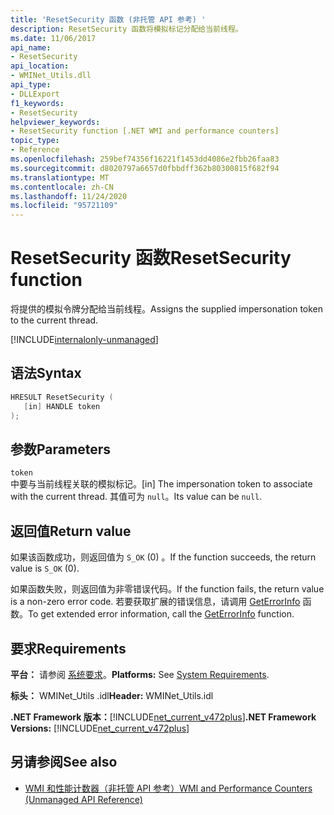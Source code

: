 ```yaml
---
title: 'ResetSecurity 函数 (非托管 API 参考) '
description: ResetSecurity 函数将模拟标记分配给当前线程。
ms.date: 11/06/2017
api_name:
- ResetSecurity
api_location:
- WMINet_Utils.dll
api_type:
- DLLExport
f1_keywords:
- ResetSecurity
helpviewer_keywords:
- ResetSecurity function [.NET WMI and performance counters]
topic_type:
- Reference
ms.openlocfilehash: 259bef74356f16221f1453dd4086e2fbb26faa83
ms.sourcegitcommit: d8020797a6657d0fbbdff362b80300815f682f94
ms.translationtype: MT
ms.contentlocale: zh-CN
ms.lasthandoff: 11/24/2020
ms.locfileid: "95721109"
---
```

# <a name="resetsecurity-function"></a><span data-ttu-id="a9993-103">ResetSecurity 函数</span><span class="sxs-lookup"><span data-stu-id="a9993-103">ResetSecurity function</span></span>

<span data-ttu-id="a9993-104">将提供的模拟令牌分配给当前线程。</span><span class="sxs-lookup"><span data-stu-id="a9993-104">Assigns the supplied impersonation token to the current thread.</span></span>
  
[!INCLUDE[internalonly-unmanaged](../../../../includes/internalonly-unmanaged.md)]
  
## <a name="syntax"></a><span data-ttu-id="a9993-105">语法</span><span class="sxs-lookup"><span data-stu-id="a9993-105">Syntax</span></span>  
  
```cpp  
HRESULT ResetSecurity (
   [in] HANDLE token
);
```  

## <a name="parameters"></a><span data-ttu-id="a9993-106">参数</span><span class="sxs-lookup"><span data-stu-id="a9993-106">Parameters</span></span>

`token`  
<span data-ttu-id="a9993-107">中要与当前线程关联的模拟标记。</span><span class="sxs-lookup"><span data-stu-id="a9993-107">[in] The impersonation token to associate with the current thread.</span></span> <span data-ttu-id="a9993-108">其值可为 `null`。</span><span class="sxs-lookup"><span data-stu-id="a9993-108">Its value can be `null`.</span></span>

## <a name="return-value"></a><span data-ttu-id="a9993-109">返回值</span><span class="sxs-lookup"><span data-stu-id="a9993-109">Return value</span></span>

<span data-ttu-id="a9993-110">如果该函数成功，则返回值为 `S_OK` (0) 。</span><span class="sxs-lookup"><span data-stu-id="a9993-110">If the function succeeds, the return value is `S_OK` (0).</span></span>

<span data-ttu-id="a9993-111">如果函数失败，则返回值为非零错误代码。</span><span class="sxs-lookup"><span data-stu-id="a9993-111">If the function fails, the return value is a non-zero error code.</span></span> <span data-ttu-id="a9993-112">若要获取扩展的错误信息，请调用 [GetErrorInfo](geterrorinfo.md) 函数。</span><span class="sxs-lookup"><span data-stu-id="a9993-112">To get extended error information, call the [GetErrorInfo](geterrorinfo.md) function.</span></span>
  
## <a name="requirements"></a><span data-ttu-id="a9993-113">要求</span><span class="sxs-lookup"><span data-stu-id="a9993-113">Requirements</span></span>  

 <span data-ttu-id="a9993-114">**平台：** 请参阅 [系统要求](../../get-started/system-requirements.md)。</span><span class="sxs-lookup"><span data-stu-id="a9993-114">**Platforms:** See [System Requirements](../../get-started/system-requirements.md).</span></span>  
  
 <span data-ttu-id="a9993-115">**标头：** WMINet_Utils .idl</span><span class="sxs-lookup"><span data-stu-id="a9993-115">**Header:** WMINet_Utils.idl</span></span>  
  
 <span data-ttu-id="a9993-116">**.NET Framework 版本：**[!INCLUDE[net_current_v472plus](../../../../includes/net-current-v472plus.md)]</span><span class="sxs-lookup"><span data-stu-id="a9993-116">**.NET Framework Versions:** [!INCLUDE[net_current_v472plus](../../../../includes/net-current-v472plus.md)]</span></span>  
  
## <a name="see-also"></a><span data-ttu-id="a9993-117">另请参阅</span><span class="sxs-lookup"><span data-stu-id="a9993-117">See also</span></span>

- [<span data-ttu-id="a9993-118">WMI 和性能计数器（非托管 API 参考）</span><span class="sxs-lookup"><span data-stu-id="a9993-118">WMI and Performance Counters (Unmanaged API Reference)</span></span>](index.md)
